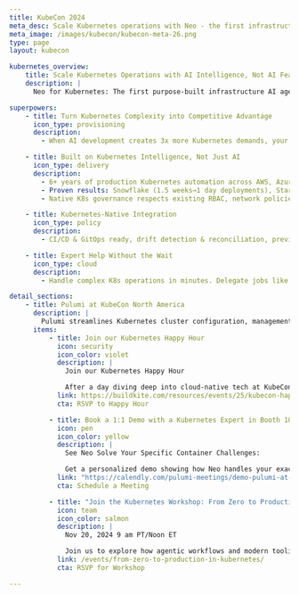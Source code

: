 ```yaml
---
title: KubeCon 2024
meta_desc: Scale Kubernetes operations with Neo - the first infrastructure AI agent built for K8s environments. Purpose-built intelligence for container orchestration, multi-cloud deployments, and enterprise governance.
meta_image: /images/kubecon/kubecon-meta-26.png
type: page
layout: kubecon

kubernetes_overview:
    title: Scale Kubernetes Operations with AI Intelligence, Not AI Features
    description: |
      Neo for Kubernetes: The first purpose-built infrastructure AI agent that understands your K8s environment, cloud dependencies, and container policies—delivering expert-level automation for modern container workloads. Visit Pulumi booth #1045 at KubeCon Atlanta to see live demos.

superpowers:
    - title: Turn Kubernetes Complexity into Competitive Advantage
      icon_type: provisioning
      description:
        - When AI development creates 3x more Kubernetes demands, your platform team shouldn't become the constraint. Neo brings Kubernetes expertise to AI—purpose-built intelligence that understands container orchestration, multi-cloud K8s deployments, and enterprise governance

    - title: Built on Kubernetes Intelligence, Not Just AI
      icon_type: delivery
      description:
        - 6+ years of production Kubernetes automation across AWS, Azure, GCP, and on-premises
        - Proven results: Snowflake (1.5 weeks→1 day deployments), Starburst (112x faster), Unity (80% reduced deployment times)
        - Native K8s governance respects existing RBAC, network policies, and security constraints

    - title: Kubernetes-Native Integration
      icon_type: policy
      description:
        - CI/CD & GitOps ready, drift detection & reconciliation, preview changes, and secure secrets management with External Secrets Operator integration.

    - title: Expert Help Without the Wait
      icon_type: cloud
      description:
        - Handle complex K8s operations in minutes. Delegate jobs like "Neo, upgrade all clusters to latest stable" and get enterprise-grade execution with full audit trails. Platform teams handle 10x more Kubernetes requests with the same headcount.

detail_sections:
    - title: Pulumi at KubeCon North America
      description: |
        Pulumi streamlines Kubernetes cluster configuration, management, and app workload deployments to your clusters.
      items:
          - title: Join our Kubernetes Happy Hour
            icon: security
            icon_color: violet
            description: |
              Join our Kubernetes Happy Hour

              After a day diving deep into cloud-native tech at KubeCon, rise above the clouds with Pulumi, Buildkite, Oso, and Honeycomb for premium cocktails, stunning Atlanta skyline views, and networking at Glenn's Skylounge. Join us Tuesday, November 11, 7-9 PM for the perfect wind-down – 21+ only, first-come, first served!
            link: https://buildkite.com/resources/events/25/kubecon-happy-hour/
            cta: RSVP to Happy Hour

          - title: Book a 1:1 Demo with a Kubernetes Expert in Booth 1045
            icon: pen
            icon_color: yellow
            description: |
              See Neo Solve Your Specific Container Challenges:

              Get a personalized demo showing how Neo handles your exact K8s use cases - from multi-cloud cluster management to application deployment automation, all within your governance framework.
            link: "https://calendly.com/pulumi-meetings/demo-pulumi-at-kubecon-atlanta"
            cta: Schedule a Meeting

          - title: "Join the Kubernetes Workshop: From Zero to Production in Kubernetes"
            icon: team
            icon_color: salmon
            description: |
              Nov 20, 2024 9 am PT/Noon ET

              Join us to explore how agentic workflows and modern tooling accelerate Kubernetes deployments to production, covering multi-cloud management, large-scale operations, complex migrations, and enterprise-grade infrastructure coordination
            link: /events/from-zero-to-production-in-kubernetes/
            cta: RSVP for Workshop

---
```

